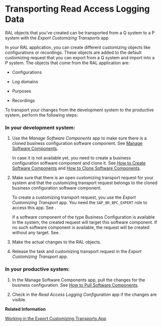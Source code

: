 <!-- loio96390dc5fd024a81ab7155abc0314969 -->

# Transporting Read Access Logging Data

RAL objects that you’ve created can be transported from a Q system to a P system with the *Export Customizing Transports* app



In your RAL application, you can create different customizing objects like configurations or recordings. These objects are added to the default customizing request that you can export from a Q system and import into a P system. The objects that come from the RAL application are:

-   Configurations

-   Log domains

-   Purposes

-   Recordings


To transport your changes from the development system to the productive system, perform the following steps:



### In your development system:

1.  Use the *Manage Software Components* app to make sure there is a cloned business configuration software component. See [Manage Software Components](https://help.sap.com/products/BTP/65de2977205c403bbc107264b8eccf4b/3dcf76a072c9450eb46b99db947dab46.html?version=Cloud).

    In case it is not available yet, you need to create a business configuration software component and clone it. See [How to Create Software Components](https://help.sap.com/products/BTP/65de2977205c403bbc107264b8eccf4b/67e2f2e1fbcf48a4801bad004133e0a7.html?version=Cloud) and [How to Clone Software Components](https://help.sap.com/products/BTP/65de2977205c403bbc107264b8eccf4b/18564c54f529496ba420d4c83545a2ce.html?version=Cloud).

2.  Make sure that there is an open customizing transport request for your system and that the customizing transport request belongs to the cloned business configuration software component.

    To create a customizing transport request, you use the *Export Customizing Transport* app. You need the `SAP_BR_BPC_EXPERT` role to access this app. See .

    If a software component of the type Business Configuration is available in the system, the created request will target this software component. If no such software component is available, the request will be created without any target. See .

3.  Make the actual changes to the RAL objects.
4.  Release the task and customizing transport request in the *Export Customizing Transport* app.



### In your productive system:

1.  In the Manage Software Components app, pull the changes for the business configuration. See [How to Pull Software Components](https://help.sap.com/products/BTP/65de2977205c403bbc107264b8eccf4b/90b9b9d5219c4875825be35137d9128f.html?version=Cloud).

2.  Check in the *Read Access Logging Configuration* app if the changes are visible.

**Related Information**  


[Working in the Export Customizing Transports App](working-in-the-export-customizing-transports-app-cc16fd0.md "Find out how to create, release, or merge customizing requests using the Export Customizing Transports app.")

